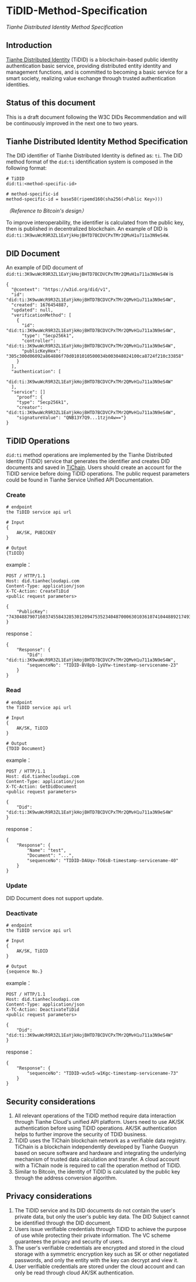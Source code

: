 # TiDID-Method-Specification
*Tianhe Distributed Identity Method Specification*

## Introduction
[Tianhe Distributed Identity](https://tianhecloud.com/product/identityAuth) (TiDID) is a blockchain-based public identity authentication basic service, providing distributed entity identity and management functions, and is committed to becoming a basic service for a smart society, realizing value exchange through trusted authentication identities.

## Status of this document
This is a draft document following the W3C DIDs Recommendation and will be continuously improved in the next one to two years.

## Tianhe Distributed Identity Method Specification
The DID identifier of Tianhe Distributed Identity is defined as: `ti`. The DID method format of the `did:ti` identification system is composed in the following format:

```
# TiDID
did:ti:<method-specific-id>

# method-specific-id 
method-specific-id = base58(ripemd160(sha256(<Public Key>)))
```
*（Reference to Bitcoin's design）*

To improve interoperability, the identifier is calculated from the public key, then is published in decentralized blockchain. An example of DID is `did:ti:3K9wuWcR9R3ZL1EaYjkHojBHTD7BCDVCPxTMr2QMvH1u711a3N9eS4W`.

## DID Document
An example of DID document of `did:ti:3K9wuWcR9R3ZL1EaYjkHojBHTD7BCDVCPxTMr2QMvH1u711a3N9eS4W` is
```
{
  "@context": "https://w3id.org/did/v1",
  "id": "did:ti:3K9wuWcR9R3ZL1EaYjkHojBHTD7BCDVCPxTMr2QMvH1u711a3N9eS4W",
  "created": 1676454887,
  "updated": null,
  "verificationMethod": [
    {
      "id": "did:ti:3K9wuWcR9R3ZL1EaYjkHojBHTD7BCDVCPxTMr2QMvH1u711a3N9eS4W",
      "type": "Secp256k1",
      "controller": "did:ti:3K9wuWcR9R3ZL1EaYjkHojBHTD7BCDVCPxTMr2QMvH1u711a3N9eS4W",
      "publicKeyHex": "305c300d06092a864886f70d0101010500034b003048024100ca8724f210c33858"
    }
  ],
  "authentication": [
       "did:ti:3K9wuWcR9R3ZL1EaYjkHojBHTD7BCDVCPxTMr2QMvH1u711a3N9eS4W"
  ],
  "service": []
    "proof": {
    "type": "Secp256k1",
    "creator": "did:ti:3K9wuWcR9R3ZL1EaYjkHojBHTD7BCDVCPxTMr2QMvH1u711a3N9eS4W",
    "signatureValue": "QNB13Y7Q9...1tzjn4w=="}
}
```

## TiDID Operations
`did:ti` method operations are implemented by the Tianhe Distributed Identity (TiDID) service that generates the identifier and creates DID documents and saved in [TiChain](https://tianhecloud.com/safeServices/safeTHChain). Users should create an account for the TiDID service before doing TiDID operations. The public request parameters could be found in Tianhe Service Unified API Documentation.

### Create
```
# endpoint
the TiDID service api url

# Input
{
    AK/SK, PUBICKEY
}

# Output
{TiDID}
```
example：
```
POST / HTTP/1.1
Host: did.tianhecloudapi.com
Content-Type: application/json
X-TC-Action: CreateTiDid
<public request parameters>

{
    "PublicKey": "7430488790716037455843285301209475352340487000630103610741044889217493578632422416688836099438173061252937088504002356479929639821721792771207629422355422",
}
```
response：
```
{
    "Response": {
        "Did": "did:ti:3K9wuWcR9R3ZL1EaYjkHojBHTD7BCDVCPxTMr2QMvH1u711a3N9eS4W",
        "sequenceNo": "TIDID-BV8pb-1yUYw-timestamp-servicename-23"
    }
}
```
### Read
```
# endpoint
the TiDID service api url

# Input
{
    AK/SK, TiDID
}

# Output
{TDID Document}
```
example：
```
POST / HTTP/1.1
Host: did.tianhecloudapi.com
Content-Type: application/json
X-TC-Action: GetDidDocument
<public request parameters>

{
    "Did": "did:ti:3K9wuWcR9R3ZL1EaYjkHojBHTD7BCDVCPxTMr2QMvH1u711a3N9eS4W"
}
```
response：
```
{
    "Response": {
        "Name": "test",
        "Document": "...",
        "sequenceNo": "TIDID-DAUqv-TO6sB-timestamp-servicename-40"
    }
}
```

### Update
DID Document does not support update.

### Deactivate
```
# endpoint
the TiDID service api url

# Input
{
    AK/SK, TiDID
}

# Output
{sequence No.}
```
example：
```
POST / HTTP/1.1
Host: did.tianhecloudapi.com
Content-Type: application/json
X-TC-Action: DeactivateTiDid
<public request parameters>

{
    "Did": "did:ti:3K9wuWcR9R3ZL1EaYjkHojBHTD7BCDVCPxTMr2QMvH1u711a3N9eS4W"
}
```
response：
```
{
    "Response": {
        "sequenceNo": "TIDID-wu5o5-w1Kgc-timestamp-servicename-73"
    }
}
```

## Security considerations
1. All relevant operations of the TiDID method require data interaction through Tianhe Cloud's unified API platform. Users need to use AK/SK authentication before using TiDID operations. AK/SK authentication helps to further improve the security of TDID business.
2. TiDID uses the TiChain blockchain network as a verifiable data registry. TiChain is a blockchain independently developed by Tianhe Guoyun based on secure software and hardware and integrating the underlying mechanism of trusted data calculation and transfer. A cloud account with a TiChain node is required to call the operation method of TiDID.
3. Similar to Bitcoin, the identity of TiDID is calculated by the public key through the address conversion algorithm.

## Privacy considerations
1. The TiDID service and its DID documents do not contain the user's private data, but only the user's public key data. The DID Subject cannot be identified through the DID document.
2. Users issue verifiable credentials through TiDID to achieve the purpose of use while protecting their private information. The VC scheme guarantees the privacy and security of users.
3. The user's verifiable credentials are encrypted and stored in the cloud storage with a symmetric encryption key such as SK or other negotiated passwords, and only the entity with the key can decrypt and view it.
4. User verifiable credentials are stored under the cloud account and can only be read through cloud AK/SK authentication.









